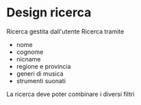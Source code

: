 Design ricerca
===
Ricerca gestita dall'utente
Ricerca tramite
* nome
* cognome
* nicname
* regione e provincia
* generi di musica
* strumenti suonati

La ricerca deve poter combinare i diversi filtri
